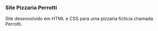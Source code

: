 ### Site Pizzaria Perrotti

Site desenvolvido em HTML e CSS para uma pizzaria fictícia chamada Perrotti.

